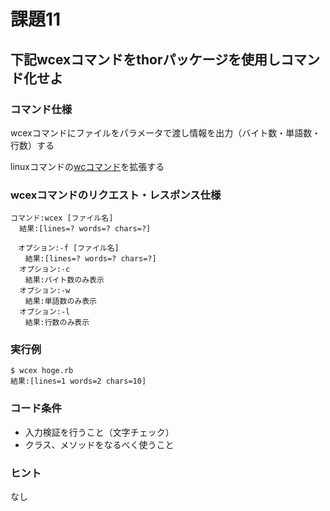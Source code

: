 # 課題11

## 下記wcexコマンドをthorパッケージを使用しコマンド化せよ

### コマンド仕様
wcexコマンドにファイルをパラメータで渡し情報を出力（バイト数・単語数・行数）する  

linuxコマンドの[wcコマンド](https://www.computerhope.com/unix/uwc.htm)を拡張する

### wcexコマンドのリクエスト・レスポンス仕様

```
コマンド:wcex [ファイル名]
  結果:[lines=? words=? chars=?]
 
　オプション:-f [ファイル名]
　　結果:[lines=? words=? chars=?]
  オプション:-c
　　結果:バイト数のみ表示
  オプション:-w
　　結果:単語数のみ表示    
  オプション:-l
　　結果:行数のみ表示
```

### 実行例

```
$ wcex hoge.rb
結果:[lines=1 words=2 chars=10]
```

### コード条件
- 入力検証を行うこと（文字チェック）
- クラス、メソッドをなるべく使うこと

### ヒント
なし



